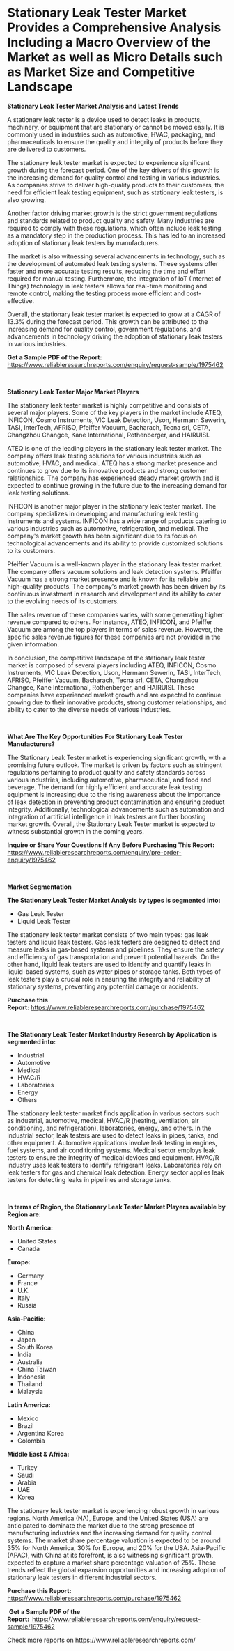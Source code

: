 <p><h1>Stationary Leak Tester Market Provides a Comprehensive Analysis Including a Macro Overview of the Market as well as Micro Details such as Market Size and Competitive Landscape</h1></p><p><strong>Stationary Leak Tester Market Analysis and Latest Trends</strong></p>
<p><p>A stationary leak tester is a device used to detect leaks in products, machinery, or equipment that are stationary or cannot be moved easily. It is commonly used in industries such as automotive, HVAC, packaging, and pharmaceuticals to ensure the quality and integrity of products before they are delivered to customers.</p><p>The stationary leak tester market is expected to experience significant growth during the forecast period. One of the key drivers of this growth is the increasing demand for quality control and testing in various industries. As companies strive to deliver high-quality products to their customers, the need for efficient leak testing equipment, such as stationary leak testers, is also growing.</p><p>Another factor driving market growth is the strict government regulations and standards related to product quality and safety. Many industries are required to comply with these regulations, which often include leak testing as a mandatory step in the production process. This has led to an increased adoption of stationary leak testers by manufacturers.</p><p>The market is also witnessing several advancements in technology, such as the development of automated leak testing systems. These systems offer faster and more accurate testing results, reducing the time and effort required for manual testing. Furthermore, the integration of IoT (Internet of Things) technology in leak testers allows for real-time monitoring and remote control, making the testing process more efficient and cost-effective.</p><p>Overall, the stationary leak tester market is expected to grow at a CAGR of 13.3% during the forecast period. This growth can be attributed to the increasing demand for quality control, government regulations, and advancements in technology driving the adoption of stationary leak testers in various industries.</p></p>
<p><strong>Get a Sample PDF of the Report:&nbsp;</strong> <a href="https://www.reliableresearchreports.com/enquiry/request-sample/1975462">https://www.reliableresearchreports.com/enquiry/request-sample/1975462</a></p>
<p>&nbsp;</p>
<p><strong>Stationary Leak Tester Major Market Players</strong></p>
<p><p>The stationary leak tester market is highly competitive and consists of several major players. Some of the key players in the market include ATEQ, INFICON, Cosmo Instruments, VIC Leak Detection, Uson, Hermann Sewerin, TASI, InterTech, AFRISO, Pfeiffer Vacuum, Bacharach, Tecna srl, CETA, Changzhou Changce, Kane International, Rothenberger, and HAIRUISI.</p><p>ATEQ is one of the leading players in the stationary leak tester market. The company offers leak testing solutions for various industries such as automotive, HVAC, and medical. ATEQ has a strong market presence and continues to grow due to its innovative products and strong customer relationships. The company has experienced steady market growth and is expected to continue growing in the future due to the increasing demand for leak testing solutions.</p><p>INFICON is another major player in the stationary leak tester market. The company specializes in developing and manufacturing leak testing instruments and systems. INFICON has a wide range of products catering to various industries such as automotive, refrigeration, and medical. The company's market growth has been significant due to its focus on technological advancements and its ability to provide customized solutions to its customers.</p><p>Pfeiffer Vacuum is a well-known player in the stationary leak tester market. The company offers vacuum solutions and leak detection systems. Pfeiffer Vacuum has a strong market presence and is known for its reliable and high-quality products. The company's market growth has been driven by its continuous investment in research and development and its ability to cater to the evolving needs of its customers.</p><p>The sales revenue of these companies varies, with some generating higher revenue compared to others. For instance, ATEQ, INFICON, and Pfeiffer Vacuum are among the top players in terms of sales revenue. However, the specific sales revenue figures for these companies are not provided in the given information.</p><p>In conclusion, the competitive landscape of the stationary leak tester market is composed of several players including ATEQ, INFICON, Cosmo Instruments, VIC Leak Detection, Uson, Hermann Sewerin, TASI, InterTech, AFRISO, Pfeiffer Vacuum, Bacharach, Tecna srl, CETA, Changzhou Changce, Kane International, Rothenberger, and HAIRUISI. These companies have experienced market growth and are expected to continue growing due to their innovative products, strong customer relationships, and ability to cater to the diverse needs of various industries.</p></p>
<p>&nbsp;</p>
<p><strong>What Are The Key Opportunities For Stationary Leak Tester Manufacturers?</strong></p>
<p><p>The Stationary Leak Tester market is experiencing significant growth, with a promising future outlook. The market is driven by factors such as stringent regulations pertaining to product quality and safety standards across various industries, including automotive, pharmaceutical, and food and beverage. The demand for highly efficient and accurate leak testing equipment is increasing due to the rising awareness about the importance of leak detection in preventing product contamination and ensuring product integrity. Additionally, technological advancements such as automation and integration of artificial intelligence in leak testers are further boosting market growth. Overall, the Stationary Leak Tester market is expected to witness substantial growth in the coming years.</p></p>
<p><strong>Inquire or Share Your Questions If Any Before Purchasing This Report:</strong> <a href="https://www.reliableresearchreports.com/enquiry/pre-order-enquiry/1975462">https://www.reliableresearchreports.com/enquiry/pre-order-enquiry/1975462</a></p>
<p>&nbsp;</p>
<p><strong>Market Segmentation</strong></p>
<p><strong>The Stationary Leak Tester Market Analysis by types is segmented into:</strong></p>
<p><ul><li>Gas Leak Tester</li><li>Liquid Leak Tester</li></ul></p>
<p><p>The stationary leak tester market consists of two main types: gas leak testers and liquid leak testers. Gas leak testers are designed to detect and measure leaks in gas-based systems and pipelines. They ensure the safety and efficiency of gas transportation and prevent potential hazards. On the other hand, liquid leak testers are used to identify and quantify leaks in liquid-based systems, such as water pipes or storage tanks. Both types of leak testers play a crucial role in ensuring the integrity and reliability of stationary systems, preventing any potential damage or accidents.</p></p>
<p><strong>Purchase this Report:&nbsp;</strong><a href="https://www.reliableresearchreports.com/purchase/1975462">https://www.reliableresearchreports.com/purchase/1975462</a></p>
<p>&nbsp;</p>
<p><strong>The Stationary Leak Tester Market Industry Research by Application is segmented into:</strong></p>
<p><ul><li>Industrial</li><li>Automotive</li><li>Medical</li><li>HVAC/R</li><li>Laboratories</li><li>Energy</li><li>Others</li></ul></p>
<p><p>The stationary leak tester market finds application in various sectors such as industrial, automotive, medical, HVAC/R (heating, ventilation, air conditioning, and refrigeration), laboratories, energy, and others. In the industrial sector, leak testers are used to detect leaks in pipes, tanks, and other equipment. Automotive applications involve leak testing in engines, fuel systems, and air conditioning systems. Medical sector employs leak testers to ensure the integrity of medical devices and equipment. HVAC/R industry uses leak testers to identify refrigerant leaks. Laboratories rely on leak testers for gas and chemical leak detection. Energy sector applies leak testers for detecting leaks in pipelines and storage tanks.</p></p>
<p>&nbsp;</p>
<p><strong>In terms of Region, the Stationary Leak Tester Market Players available by Region are:</strong></p>
<p>
    <p> <strong> North America: </strong>
        <ul>
            <li>United States</li>
            <li>Canada</li>
        </ul>
        </p> 
    <p> <strong> Europe: </strong>
        <ul>
            <li>Germany</li>
            <li>France</li>
            <li>U.K.</li>
            <li>Italy</li>
            <li>Russia</li>
        </ul>
        </p> 
    <p> <strong> Asia-Pacific: </strong>
        <ul>
            <li>China</li>
            <li>Japan</li>
            <li>South Korea</li>
            <li>India</li>
            <li>Australia</li>
            <li>China Taiwan</li>
            <li>Indonesia</li>
            <li>Thailand</li>
            <li>Malaysia</li>
        </ul>
        </p> 
    <p> <strong> Latin America: </strong>
        <ul>
            <li>Mexico</li>
            <li>Brazil</li>
            <li>Argentina Korea</li>
            <li>Colombia</li>
        </ul>
        </p> 
    <p> <strong> Middle East & Africa: </strong>
        <ul>
            <li>Turkey</li>
            <li>Saudi</li>
            <li>Arabia</li>
            <li>UAE</li>
            <li>Korea</li>
        </ul>
    </p>
    </p>
<p><p>The stationary leak tester market is experiencing robust growth in various regions. North America (NA), Europe, and the United States (USA) are anticipated to dominate the market due to the strong presence of manufacturing industries and the increasing demand for quality control systems. The market share percentage valuation is expected to be around 35% for North America, 30% for Europe, and 20% for the USA. Asia-Pacific (APAC), with China at its forefront, is also witnessing significant growth, expected to capture a market share percentage valuation of 25%. These trends reflect the global expansion opportunities and increasing adoption of stationary leak testers in different industrial sectors.</p></p>
<p><strong>Purchase this Report: </strong><a href="https://www.reliableresearchreports.com/purchase/1975462">https://www.reliableresearchreports.com/purchase/1975462</a></p>
<p>&nbsp;<strong>Get a Sample PDF of the Report:&nbsp;&nbsp;</strong><a href="https://www.reliableresearchreports.com/enquiry/request-sample/1975462">https://www.reliableresearchreports.com/enquiry/request-sample/1975462</a></p>
<p><strong></strong></p>
<p>Check more reports on https://www.reliableresearchreports.com/</p>
